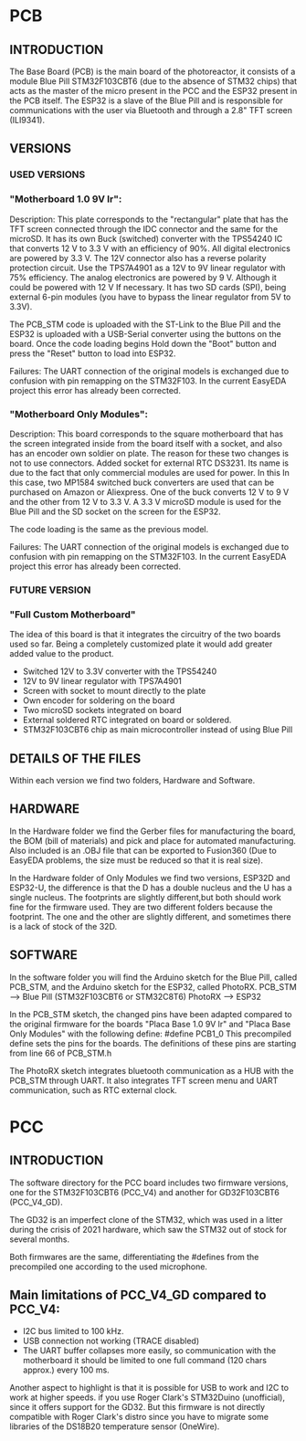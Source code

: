 # PCB
## INTRODUCTION

The Base Board (PCB) is the main board of the photoreactor, it consists of a module Blue Pill STM32F103CBT6 (due to the absence of STM32 chips) that acts as the master of the micro present in the PCC and the ESP32 present in the PCB itself. The ESP32 is a slave
of the Blue Pill and is responsible for communications with the user via Bluetooth and through a 2.8" TFT screen (ILI9341).


## VERSIONS

### USED ​​VERSIONS

### "Motherboard 1.0 9V lr":
Description: This plate corresponds to the "rectangular" plate that has the TFT screen connected through the IDC connector and the same for the microSD. It has its own Buck (switched) converter with the TPS54240 IC that converts 12 V to 3.3 V with an efficiency of 90%. All digital electronics are powered by 3.3 V.
The 12V connector also has a reverse polarity protection circuit. Use the TPS7A4901 as a 12V to 9V linear regulator with 75% efficiency. The analog electronics are powered by 9 V. Although it could be powered with 12 V If necessary.
It has two SD cards (SPI), being external 6-pin modules (you have to bypass the linear regulator from 5V to 3.3V).

The PCB_STM code is uploaded with the ST-Link to the Blue Pill and the ESP32 is uploaded with a USB-Serial converter using the buttons on the board. Once the code loading begins Hold down the "Boot" button and press the "Reset" button to load into ESP32.

Failures: 
The UART connection of the original models is exchanged due to confusion with pin remapping on the STM32F103. In the current EasyEDA project this error has already been corrected.

### "Motherboard Only Modules":
Description: This board corresponds to the square motherboard that has the screen integrated inside from the board itself with a socket, and also has an encoder own soldier on plate. The reason for these two changes is not to use connectors. Added socket for external RTC DS3231. Its name is due to the fact that only commercial modules are used for power. In this In this case, two MP1584 switched buck converters are used that can be purchased on Amazon or Aliexpress. One of the buck converts 12 V to 9 V and the other from 12 V to 3.3 V. A 3.3 V microSD module is used for the Blue Pill and the SD socket on the screen for the ESP32.

The code loading is the same as the previous model. 

Failures: The UART connection of the original models is exchanged due to confusion with pin remapping on the STM32F103. In the current EasyEDA project this error has already been corrected.

### FUTURE VERSION
### "Full Custom Motherboard"
The idea of ​​this board is that it integrates the circuitry of the two boards used so far. Being a completely customized plate it would add greater added value to the product.
- Switched 12V to 3.3V converter with the TPS54240
- 12V to 9V linear regulator with TPS7A4901
- Screen with socket to mount directly to the plate
- Own encoder for soldering on the board
- Two microSD sockets integrated on board
- External soldered RTC integrated on board or soldered.
- STM32F103CBT6 chip as main microcontroller instead of using Blue Pill


## DETAILS OF THE FILES

Within each version we find two folders, Hardware and Software.

## HARDWARE
In the Hardware folder we find the Gerber files for manufacturing the board, the BOM (bill of materials) and pick and place for automated manufacturing. Also included is an .OBJ file that can be exported to Fusion360 
(Due to EasyEDA problems, the size must be reduced so that it is real size).

In the Hardware folder of Only Modules we find two versions, ESP32D and ESP32-U, the difference is that the D has a double nucleus and the U has a single nucleus. The footprints are slightly different,but both should work fine for the firmware used. 
They are two different folders because the footprint. The one and the other are slightly different, and sometimes there is a lack of stock of the 32D.

## SOFTWARE
In the software folder you will find the Arduino sketch for the Blue Pill, called PCB_STM, and the Arduino sketch for the ESP32, called PhotoRX.
PCB_STM --> Blue Pill (STM32F103CBT6 or STM32C8T6)
PhotoRX --> ESP32	

In the PCB_STM sketch, the changed pins have been adapted compared to the original firmware for the boards "Placa Base 1.0 9V lr" and "Placa Base Only Modules" with the following define:
#define PCB1_0
This precompiled define sets the pins for the boards. The definitions of these pins are
starting from line 66 of PCB_STM.h

The PhotoRX sketch integrates bluetooth communication as a HUB with the PCB_STM through UART.
It also integrates TFT screen menu and UART communication, such as RTC external clock.


# PCC
## INTRODUCTION

The software directory for the PCC board includes two firmware versions, one for 
the STM32F103CBT6 (PCC_V4) and another for GD32F103CBT6 (PCC_V4_GD).

The GD32 is an imperfect clone of the STM32, which was used in a litter during the crisis
of 2021 hardware, which saw the STM32 out of stock for several months. 

Both firmwares are the same, differentiating the #defines from the precompiled one according to
the used microphone.


## Main limitations of PCC_V4_GD compared to PCC_V4:

- I2C bus limited to 100 kHz.
- USB connection not working (TRACE disabled)
- The UART buffer collapses more easily, so communication
	with the motherboard it should be limited to one full command (120 chars approx.)
	every 100 ms.

Another aspect to highlight is that it is possible for USB to work and I2C to work at higher speeds.
if you use Roger Clark's STM32Duino (unofficial), since it offers support for the GD32.
But this firmware is not directly compatible with Roger Clark's distro since you have to
migrate some libraries of the DS18B20 temperature sensor (OneWire).
